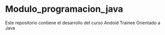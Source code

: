 # Modulo_programacion_java
Este repositorio contiene el desarrollo del curso Andoid Trainee Orientado a Java
